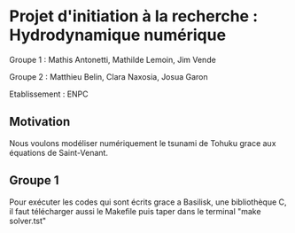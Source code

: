 # Projet d'initiation à la recherche : Hydrodynamique numérique

Groupe 1 : Mathis Antonetti, Mathilde Lemoin, Jim Vende

Groupe 2 : Matthieu Belin, Clara Naxosia, Josua Garon

Etablissement : ENPC

## Motivation

Nous voulons modéliser numériquement le tsunami de Tohuku grace aux équations de Saint-Venant.


## Groupe 1

Pour exécuter les codes qui sont écrits grace a Basilisk, une bibliothèque C, il faut télécharger aussi le Makefile puis taper dans le terminal "make solver.tst"
